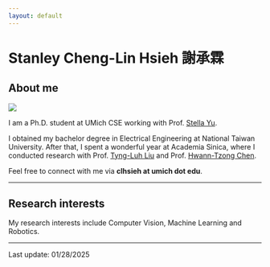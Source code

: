 ```yaml
---
layout: default
---
```

# Stanley Cheng-Lin Hsieh 謝承霖

## About me
<div class="image-padding">
<div class="image-cropper">
    <img src="../images/me.png" class="profile-pic">
</div>
</div>

I am a Ph.D. student at UMich CSE working with Prof. [Stella Yu](https://web.eecs.umich.edu/~stellayu/).

I obtained my bachelor degree in Electrical Engineering at National Taiwan University. After that, I spent a wonderful year at Academia Sinica, where I conducted research with Prof. [Tyng-Luh Liu](https://homepage.iis.sinica.edu.tw/pages/liutyng/index_en.html) and Prof. [Hwann-Tzong Chen](https://htchen.github.io/). 

Feel free to connect with me via **clhsieh at umich dot edu**.

---
## Research interests
My research interests include Computer Vision, Machine Learning and Robotics.

---
Last update: 01/28/2025